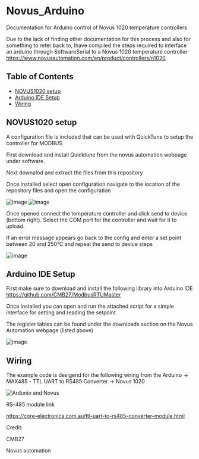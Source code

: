 # Novus_Arduino
Documentation for Arduino control of Novus 1020 temperature controllers

Due to the lack of finding other documentation for this process and also for something to refer back to, Ihave compiled the steps required to interface an arduino through SoftwareSerial to a Novus 1020 temperature controller
https://www.novusautomation.com/en/product/controllers/n1020

## Table of Contents

* [NOVUS1020 setup](#novus1020-setup)
* [Arduino IDE Setup](#arduino-ide-setup)
* [Wiring](#wiring)


## NOVUS1020 setup
A configuration file is included that can be used with QuickTune to setup the controller for MODBUS

First download and install Quicktune from the novus automation webpage under software.

Next downalod and extract the files from this repository

Once installed select open configuration navigate to the location of the repository files and open the configuration

![image](https://github.com/user-attachments/assets/49187015-a5a9-4231-8f79-d0ec28ccafe8)
![image](https://github.com/user-attachments/assets/b38bc379-963a-4b59-a88b-2394a5c61622)


Once opened connect the temperature controller and click send to device (bottom right). Select the COM port for the controller and wait for it to upload.

If an error message appears go back to the config and enter a set point between 20 and 250°C and repeat the send to device steps

![image](https://github.com/user-attachments/assets/03741bbc-e648-480e-94a9-725edd910326)


## Arduino IDE Setup

First make sure to download and install the following library into Arduino IDE
https://github.com/CMB27/ModbusRTUMaster

Once installed you can open and run the attached script for a simple interface for setting and reading the setpoint

The register tables can be found under the downloads section on the Novus Automation webpage (listed above)

![image](https://github.com/user-attachments/assets/989fefac-3807-455c-b840-319f5a6162d7)

## Wiring

The example code is desigend for the following wiring from the Arduino -> MAX485 - TTL UART to RS485 Converter -> Novus 1020

![Ardunio and Novus](https://github.com/user-attachments/assets/5804ce4e-1967-4693-8d6d-a50349788481)

RS-485 module link

https://core-electronics.com.au/ttl-uart-to-rs485-converter-module.html

Credit:

CMB27

Novus automation
